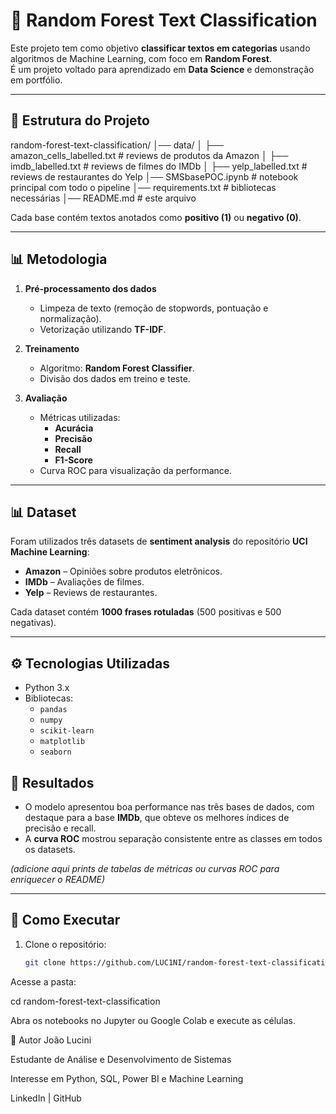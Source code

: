 # 📝 Random Forest Text Classification

Este projeto tem como objetivo **classificar textos em categorias** usando algoritmos de Machine Learning, com foco em **Random Forest**.  
É um projeto voltado para aprendizado em **Data Science** e demonstração em portfólio.

---

## 📂 Estrutura do Projeto

random-forest-text-classification/
│── data/
│ ├── amazon_cells_labelled.txt # reviews de produtos da Amazon
│ ├── imdb_labelled.txt # reviews de filmes do IMDb
│ ├── yelp_labelled.txt # reviews de restaurantes do Yelp
│── SMSbasePOC.ipynb # notebook principal com todo o pipeline
│── requirements.txt # bibliotecas necessárias
│── README.md # este arquivo


Cada base contém textos anotados como **positivo (1)** ou **negativo (0)**.  

---

## 📊 Metodologia  

1. **Pré-processamento dos dados**  
   - Limpeza de texto (remoção de stopwords, pontuação e normalização).  
   - Vetorização utilizando **TF-IDF**.  

2. **Treinamento**  
   - Algoritmo: **Random Forest Classifier**.  
   - Divisão dos dados em treino e teste.  

3. **Avaliação**  
   - Métricas utilizadas:  
     - **Acurácia**  
     - **Precisão**  
     - **Recall**  
     - **F1-Score**  
   - Curva ROC para visualização da performance.  

---

## 📊 Dataset
Foram utilizados três datasets de **sentiment analysis** do repositório **UCI Machine Learning**:  
- **Amazon** – Opiniões sobre produtos eletrônicos.  
- **IMDb** – Avaliações de filmes.  
- **Yelp** – Reviews de restaurantes.  

Cada dataset contém **1000 frases rotuladas** (500 positivas e 500 negativas).

---

## ⚙️ Tecnologias Utilizadas
- Python 3.x
- Bibliotecas:
  - `pandas`
  - `numpy`
  - `scikit-learn`
  - `matplotlib`
  - `seaborn`


## 🚀 Resultados  

- O modelo apresentou boa performance nas três bases de dados, com destaque para a base **IMDb**, que obteve os melhores índices de precisão e recall.  
- A **curva ROC** mostrou separação consistente entre as classes em todos os datasets.  

*(adicione aqui prints de tabelas de métricas ou curvas ROC para enriquecer o README)*  

---


## 📌 Como Executar  

1. Clone o repositório:  
   ```bash
   git clone https://github.com/LUC1NI/random-forest-text-classification.git
   
Acesse a pasta:

cd random-forest-text-classification

Abra os notebooks no Jupyter ou Google Colab e execute as células.

👤 Autor
João Lucini

Estudante de Análise e Desenvolvimento de Sistemas

Interesse em Python, SQL, Power BI e Machine Learning

LinkedIn | GitHub
